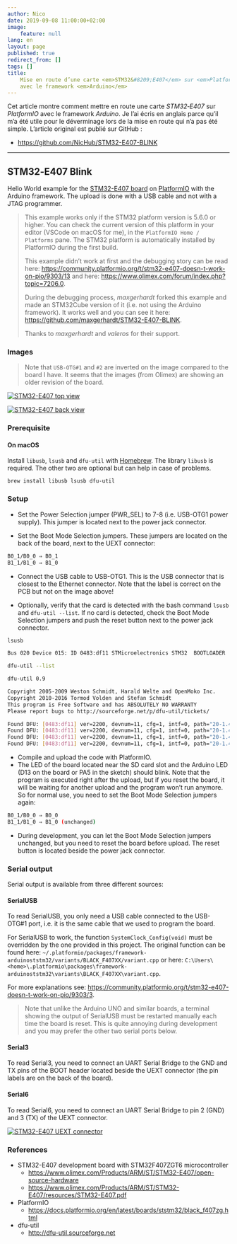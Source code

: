 ```yaml
---
author: Nico
date: 2019-09-08 11:00:00+02:00
image:
    feature: null
lang: en
layout: page
published: true
redirect_from: []
tags: []
title:
    Mise en route d’une carte <em>STM32&#8209;E407</em> sur <em>PlatformIO</em>
    avec le framework <em>Arduino</em>
---
```


Cet article montre comment mettre en route une carte _STM32&#8209;E407_ sur _PlatformIO_ avec le framework _Arduino_.
Je l’ai écris en anglais parce qu’il m’a été utile pour le déverminage lors de la mise en route qui n’a pas été simple.
L’article original est publié sur GitHub :

-   <https://github.com/NicHub/STM32-E407-BLINK>

---

## STM32‑E407 Blink

Hello World example for the [STM32-E407 board](https://www.olimex.com/Products/ARM/ST/STM32-E407/open-source-hardware) on [PlatformIO](https://platformio.org) with the Arduino framework.
The upload is done with a USB cable and not with a JTAG programmer.

> This example works only if the STM32 platform version is 5.6.0 or higher.
> You can check the current version of this platform in your editor (VSCode on macOS for me), in the `PlatformIO Home / Platforms` pane.
> The STM32 platform is automatically installed by PlatformIO during the first build.
>
> This example didn’t work at first and the debugging story can be read here:
> <https://community.platformio.org/t/stm32-e407-doesn-t-work-on-pio/9303/13>
> and here: <https://www.olimex.com/forum/index.php?topic=7206.0>.
>
> During the debugging process, _maxgerhardt_ forked this example and made an STM32Cube version of it (i.e. not using the Arduino framework).
> It works well and you can see it here: <https://github.com/maxgerhardt/STM32-E407-BLINK>.
>
> Thanks to _maxgerhardt_ and _valeros_ for their support.

### Images

> Note that `USB-OTG#1` and `#2` are inverted on the image compared to the board I have.
> It seems that the images (from Olimex) are showing an older revision of the board.

[![STM32-E407 top view][img_1]][img_1]

[img_1]: https://github.com/NicHub/STM32-E407-BLINK/raw/master/images/STM32-E407-9_1.jpg

[![STM32-E407 back view][img_2]][img_2]

[img_2]: https://github.com/NicHub/STM32-E407-BLINK/raw/master/images/STM32-E407-10_1.jpg

### Prerequisite

#### On macOS

Install `libusb`, `lsusb` and `dfu-util` with [Homebrew](https://brew.sh).
The library `libusb` is required.
The other two are optional but can help in case of problems.

    brew install libusb lsusb dfu-util

### Setup

-   Set the Power Selection jumper (PWR_SEL) to 7-8 (i.e. USB-OTG1 power supply).
    This jumper is located next to the power jack connector.

-   Set the Boot Mode Selection jumpers.
    These jumpers are located on the back of the board, next to the UEXT connector:

```bash
B0_1/B0_0 ⇒ B0_1
B1_1/B1_0 ⇒ B1_0
```

-   Connect the USB cable to USB-OTG1.
    This is the USB connector that is closest to the Ethernet connector.
    Note that the label is correct on the PCB but not on the image above!

-   Optionally, verify that the card is detected with the bash command `lsusb` and `dfu-util --list`.
    If no card is detected, check the Boot Mode Selection jumpers and push the reset button next to the power jack connector.

```bash
lsusb
```

```bash
Bus 020 Device 015: ID 0483:df11 STMicroelectronics STM32  BOOTLOADER  Serial: 336032683536
```

```bash
dfu-util --list
```

```bash
dfu-util 0.9

Copyright 2005-2009 Weston Schmidt, Harald Welte and OpenMoko Inc.
Copyright 2010-2016 Tormod Volden and Stefan Schmidt
This program is Free Software and has ABSOLUTELY NO WARRANTY
Please report bugs to http://sourceforge.net/p/dfu-util/tickets/

Found DFU: [0483:df11] ver=2200, devnum=11, cfg=1, intf=0, path="20-1.4", alt=3, name="@Device Feature/0xFFFF0000/01*004 e", serial="336032683536"
Found DFU: [0483:df11] ver=2200, devnum=11, cfg=1, intf=0, path="20-1.4", alt=2, name="@OTP Memory /0x1FFF7800/01*512 e,01*016 e", serial="336032683536"
Found DFU: [0483:df11] ver=2200, devnum=11, cfg=1, intf=0, path="20-1.4", alt=1, name="@Option Bytes  /0x1FFFC000/01*016 e", serial="336032683536"
Found DFU: [0483:df11] ver=2200, devnum=11, cfg=1, intf=0, path="20-1.4", alt=0, name="@Internal Flash  /0x08000000/04*016Kg,01*064Kg,07*128Kg", serial="336032683536"
```

-   Compile and upload the code with PlatformIO.
-   The LED of the board located near the SD card slot and the Arduino LED (D13 on the board or PA5 in the sketch) should blink.
    Note that the program is executed right after the upload, but if you reset the board, it will be waiting for another upload and the program won’t run anymore.
    So for normal use, you need to set the Boot Mode Selection jumpers again:

```bash
B0_1/B0_0 ⇒ B0_0
B1_1/B1_0 ⇒ B1_0 (unchanged)
```

-   During development, you can let the Boot Mode Selection jumpers unchanged, but you need to reset the board before upload.
    The reset button is located beside the power jack connector.

### Serial output

Serial output is available from three different sources:

#### SerialUSB

To read SerialUSB, you only need a USB cable connected to the USB-OTG#1 port, i.e. it is the same cable that we used to program the board.

For SerialUSB to work, the function `SystemClock_Config(void)` must be overridden by the one provided in this project.
The original function can be found here: `~/.platformio/packages/framework-arduinoststm32/variants/BLACK_F407XX/variant.cpp` or here: `C:\Users\<home>\.platformio\packages\framework-arduinoststm32\variants\BLACK_F407XX\variant.cpp`.

For more explanations see: <https://community.platformio.org/t/stm32-e407-doesn-t-work-on-pio/9303/3>.

> Note that unlike the Arduino UNO and similar boards, a terminal showing the output of SerialUSB must be restarted manually each time the board is reset.
> This is quite annoying during development and you may prefer the other two serial ports below.

#### Serial3

To read Serial3, you need to connect an UART Serial Bridge to the GND and TX pins of the BOOT header located beside the UEXT connector (the pin labels are on the back of the board).

#### Serial6

To read Serial6, you need to connect an UART Serial Bridge to pin 2 (GND) and 3 (TX) of the UEXT connector.

[![STM32-E407 UEXT connector][img_3]][img_3]

[img_3]: https://github.com/NicHub/STM32-E407-BLINK/raw/master/images/STM32-E407-15_2.jpg

### References

-   STM32-E407 development board with STM32F407ZGT6 microcontroller
    -   <https://www.olimex.com/Products/ARM/ST/STM32-E407/open-source-hardware>
    -   <https://www.olimex.com/Products/ARM/ST/STM32-E407/resources/STM32-E407.pdf>
-   PlatformIO
    -   <https://docs.platformio.org/en/latest/boards/ststm32/black_f407zg.html>
-   dfu-util
    -   <http://dfu-util.sourceforge.net>

